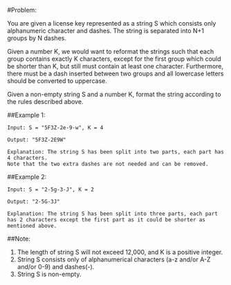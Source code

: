 #Problem:  

You are given a license key represented as a string S which consists only alphanumeric character and dashes. The string is separated into N+1 groups by N dashes.  

Given a number K, we would want to reformat the strings such that each group contains exactly K characters, except for the first group which could be shorter than K, but still must contain at least one character. Furthermore, there must be a dash inserted between two groups and all lowercase letters should be converted to uppercase.  

Given a non-empty string S and a number K, format the string according to the rules described above.

##Example 1:

	Input: S = "5F3Z-2e-9-w", K = 4  

	Output: "5F3Z-2E9W"  

	Explanation: The string S has been split into two parts, each part has 4 characters.  
	Note that the two extra dashes are not needed and can be removed.  

##Example 2:

	Input: S = "2-5g-3-J", K = 2  

	Output: "2-5G-3J"  

	Explanation: The string S has been split into three parts, each part has 2 characters except the first part as it could be shorter as mentioned above.  

##Note:
   1. The length of string S will not exceed 12,000, and K is a positive integer.
   2. String S consists only of alphanumerical characters (a-z and/or A-Z and/or 0-9) and dashes(-).
   3. String S is non-empty.